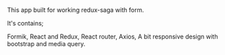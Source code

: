 This app built for working redux-saga with form.

It's contains;

Formik,
React and Redux,
React router,
Axios,
A bit responsive design with bootstrap and media query.
